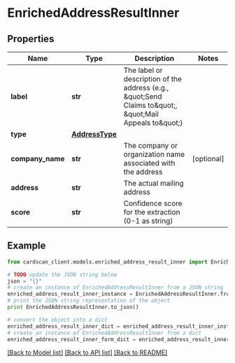 # EnrichedAddressResultInner


## Properties
Name | Type | Description | Notes
------------ | ------------- | ------------- | -------------
**label** | **str** | The label or description of the address (e.g., \&quot;Send Claims to\&quot;, \&quot;Mail Appeals to\&quot;) | 
**type** | [**AddressType**](AddressType.md) |  | 
**company_name** | **str** | The company or organization name associated with the address | [optional] 
**address** | **str** | The actual mailing address | 
**score** | **str** | Confidence score for the extraction (0-1 as string) | 

## Example

```python
from cardscan_client.models.enriched_address_result_inner import EnrichedAddressResultInner

# TODO update the JSON string below
json = "{}"
# create an instance of EnrichedAddressResultInner from a JSON string
enriched_address_result_inner_instance = EnrichedAddressResultInner.from_json(json)
# print the JSON string representation of the object
print EnrichedAddressResultInner.to_json()

# convert the object into a dict
enriched_address_result_inner_dict = enriched_address_result_inner_instance.to_dict()
# create an instance of EnrichedAddressResultInner from a dict
enriched_address_result_inner_form_dict = enriched_address_result_inner.from_dict(enriched_address_result_inner_dict)
```
[[Back to Model list]](../README.md#documentation-for-models) [[Back to API list]](../README.md#documentation-for-api-endpoints) [[Back to README]](../README.md)


